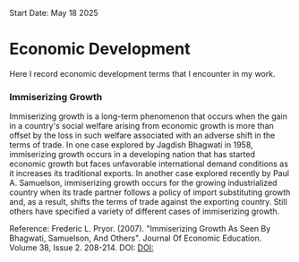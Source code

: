 Start Date: May 18 2025

# Economic Development
Here I record economic development terms that I encounter in my work. 

### Immiserizing Growth
Immiserizing growth is a long-term phenomenon that occurs when the gain in a country's social welfare arising from economic growth is more than offset by the loss in such welfare associated with an adverse shift in the terms of trade. In one case explored by Jagdish Bhagwati in 1958, immiserizing growth occurs in a developing nation that has started economic growth but faces unfavorable international demand conditions as it increases its traditional exports. In another case explored recently by Paul A. Samuelson, immiserizing growth occurs for the growing industrialized country when its trade partner follows a policy of import substituting growth and, as a result, shifts the terms of trade against the exporting country. Still others have specified a variety of different cases of immiserizing growth. 

Reference: Frederic L. Pryor. (2007). "Immiserizing Growth As Seen By Bhagwati, Samuelson, And Others". Journal Of Economic Education. Volume 38, Issue 2. 208-214. DOI: [DOI:](10.3200/JECE.38.2.208-214)


